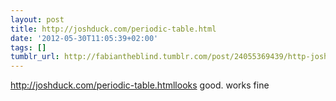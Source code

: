 ```yaml
---
layout: post
title: http://joshduck.com/periodic-table.html
date: '2012-05-30T11:05:39+02:00'
tags: []
tumblr_url: http://fabiantheblind.tumblr.com/post/24055369439/http-joshduck-com-periodic-table-html
---
```

http://joshduck.com/periodic-table.htmllooks good. works fine
